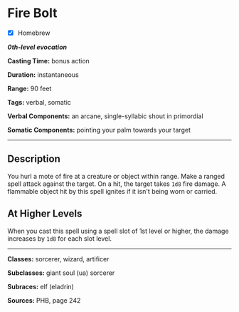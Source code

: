 # Fire Bolt

- [x] Homebrew

***0th-level evocation***

**Casting Time:** bonus action

**Duration:** instantaneous

**Range:** 90 feet

**Tags:** verbal, somatic

**Verbal Components:** an arcane, single-syllabic shout in primordial

**Somatic Components:** pointing your palm towards your target

---

## Description
You hurl a mote of fire at a creature or object within range. Make a ranged spell attack against the target. On a hit, the target takes `1d8` fire damage. A flammable object hit by this spell ignites if it isn't being worn or carried.

## At Higher Levels
When you cast this spell using a spell slot of 1st level or higher, the damage increases by `1d8` for each slot level.

---

**Classes:** sorcerer, wizard, artificer

**Subclasses:** giant soul (ua) sorcerer

**Subraces:** elf (eladrin)

**Sources:** PHB, page 242
